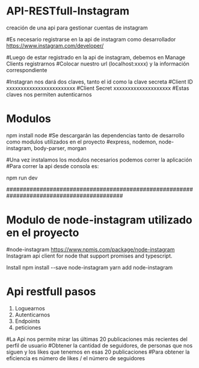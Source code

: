 # API-RESTfull-Instagram
creación de una api para gestionar cuentas de instagram

#Es necesario registrarse en la api de instagram como desarrollador
https://www.instagram.com/developer/ 

#Luego de estar registrado en la api de instagram, debemos en Manage Clients registrarnos
#Colocar nuestro url (localhost:xxxx) y la información correspondiente 

#Instagran nos dará  dos claves, tanto el id como la clave secreta
#Client ID xxxxxxxxxxxxxxxxxxxxxxxx
#Client Secret xxxxxxxxxxxxxxxxxxxx
#Estas claves nos permiten autenticarnos 

# Modulos
npm install node
#Se descargarán las dependencias tanto de desarrollo como modulos utilizados en el proyecto 
#express, nodemon, node-instagram, body-parser, morgan 

#Una vez instalamos los modulos necesarios podemos correr la aplicación
#Para correr la api desde consola es:

npm run dev

###########################################################################################
# Modulo de node-instagram  utilizado en el proyecto

#node-instagram
https://www.npmjs.com/package/node-instagram
Instagram api client for node that support promises and typescript.

Install
npm install --save node-instagram
yarn add node-instagram

# Api restfull pasos 
1) Loguearnos 
2) Autenticarnos 
3) Endpoints 
4) peticiones


#La Api nos permite mirar las últimas 20 publicaciones más recientes del perfil de usuario
#Obtener la cantidad de seguidores, de personas que nos siguen y los likes que tenemos en esas 20 publicaciones
#Para obtener la eficiencia es número de likes / el número de seguidores







